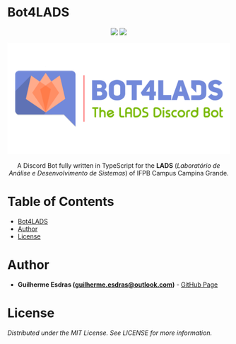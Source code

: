 # Bot4LADS
<p align="center">
  <a href="https://opensource.org/licenses/MIT"><img src="https://img.shields.io/badge/License-MIT-yellow.svg" /></a>
  <a href="https://opensource.org/licenses/MIT"><img src="https://badgen.net/badge/made with/typescript/blue?icon=typescript" /></a>
</p>

<p align="center">
  <img src="https://raw.githubusercontent.com/GuilhermeEsdras/Bot4LADS/main/assets/images/Bot4LADS-Banner.png" width="600" />
</p>

<p align="center"> A Discord Bot fully written in TypeScript for the <strong>LADS</strong> (<em>Laboratório de Análise e Desenvolvimento de Sistemas</em>) of IFPB Campus Campina Grande.</p>

<!-- Table of Contents -->
# Table of Contents <!-- omit in toc -->
- [Bot4LADS](#bot4lads)
- [Author](#author)
- [License](#license)
<!-- -->

<!-- Autor/Contato -->
# Author
* **Guilherme Esdras (guilherme.esdras@outlook.com)** - [GitHub Page](https://github.com/GuilhermeEsdras)
<!-- -->


<!-- Licença -->
# License
*Distributed under the MIT License. See LICENSE for more information.*